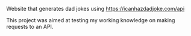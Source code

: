 Website that generates dad jokes using https://icanhazdadjoke.com/api

This project was aimed at testing my working knowledge on making requests to an API.
